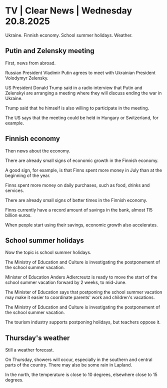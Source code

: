 # TV | Clear News | Wednesday 20.8.2025

Ukraine. Finnish economy. School summer holidays. Weather.

## Putin and Zelensky meeting

First, news from abroad.

Russian President Vladimir Putin agrees to meet with Ukrainian President Volodymyr Zelensky.

US President Donald Trump said in a radio interview that Putin and Zelenskyi are arranging a meeting where they will discuss ending the war in Ukraine.

Trump said that he himself is also willing to participate in the meeting.

The US says that the meeting could be held in Hungary or Switzerland, for example.

## Finnish economy

Then news about the economy.

There are already small signs of economic growth in the Finnish economy.

A good sign, for example, is that Finns spent more money in July than at the beginning of the year.

Finns spent more money on daily purchases, such as food, drinks and services.

There are already small signs of better times in the Finnish economy.

Finns currently have a record amount of savings in the bank, almost 115 billion euros.

When people start using their savings, economic growth also accelerates.

## School summer holidays

Now the topic is school summer holidays.

The Ministry of Education and Culture is investigating the postponement of the school summer vacation.

Minister of Education Anders Adlercreutz is ready to move the start of the school summer vacation forward by 2 weeks, to mid-June.

The Minister of Education says that postponing the school summer vacation may make it easier to coordinate parents' work and children's vacations.

The Ministry of Education and Culture is investigating the postponement of the school summer vacation.

The tourism industry supports postponing holidays, but teachers oppose it.

## Thursday's weather

Still a weather forecast.

On Thursday, showers will occur, especially in the southern and central parts of the country. There may also be some rain in Lapland.

In the north, the temperature is close to 10 degrees, elsewhere close to 15 degrees.
